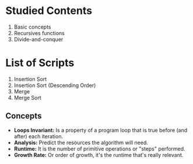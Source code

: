 # Studied Contents

1. Basic concepts
2. Recursives functions
3. Divide-and-conquer

# List of Scripts

1. Insertion Sort
2. Insertion Sort (Descending Order)
3. Merge
3. Merge Sort

## Concepts

- **Loops Invariant:** Is a property of a program loop that is true before (and after) each iteration.
- **Analysis:** Predict the resources the algorithm will need.
- **Runtime:** It is the number of primitive operations or "steps" performed.
- **Growth Rate:** Or order of growth, it's the runtime that's really relevant.
